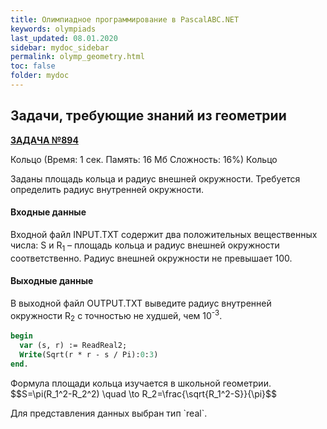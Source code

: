 ```yaml
---
title: Олимпиадное программирование в PascalABC.NET
keywords: olympiads
last_updated: 08.01.2020
sidebar: mydoc_sidebar
permalink: olymp_geometry.html
toc: false
folder: mydoc
---
```


<script src="//i.upmath.me/latex.js"></script> 

## Задачи, требующие знаний из геометрии

[**ЗАДАЧА №894**](https://acmp.ru/index.asp?main=task&id_task=894)   
	
Кольцо
(Время: 1 сек. Память: 16 Мб Сложность: 16%)
Кольцо

Заданы площадь кольца и радиус внешней окружности. Требуется определить радиус внутренней окружности. 

#### Входные данные
Входной файл INPUT.TXT содержит два положительных вещественных числа: S и R<sub>1</sub> – площадь кольца и радиус внешней окружности соответственно. Радиус внешней окружности не превышает 100.

#### Выходные данные
В выходной файл OUTPUT.TXT выведите радиус внутренней окружности R<sub>2</sub> с точностью не худшей, чем 10<sup>-3</sup>.

```pascal
begin
  var (s, r) := ReadReal2;
  Write(Sqrt(r * r - s / Pi):0:3)
end.
```

<p>Формула площади кольца изучается в школьной геометрии.
$$S=\pi(R_1^2-R_2^2) \quad \to R_2=\frac{\sqrt{R_1^2-S}}{\pi}$$</p>
Для представления данных выбран тип `real`.
